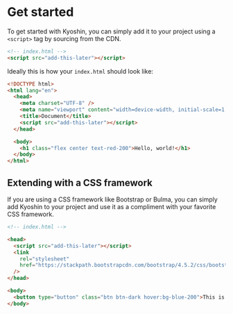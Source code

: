 # Get started

To get started with Kyoshin, you can simply add it to your project using a `<script>` tag by sourcing from the CDN.

```html
<!-- index.html -->
<script src="add-this-later"></script>
```

Ideally this is how your `index.html` should look like:

```html
<!DOCTYPE html>
<html lang="en">
  <head>
    <meta charset="UTF-8" />
    <meta name="viewport" content="width=device-width, initial-scale=1.0" />
    <title>Document</title>
    <script src="add-this-later"></script>
  </head>

  <body>
    <h1 class="flex center text-red-200">Hello, world!</h1>
  </body>
</html>
```

## Extending with a CSS framework

If you are using a CSS framework like Bootstrap or Bulma, you can simply add Kyoshin to your project and use it as a compliment with your favorite CSS framework.

```html
<!-- index.html -->

<head>
  <script src="add-this-later"></script>
  <link
    rel="stylesheet"
    href="https://stackpath.bootstrapcdn.com/bootstrap/4.5.2/css/bootstrap.min.css"
  />
</head>

<body>
  <button type="button" class="btn btn-dark hover:bg-blue-200">This is a button</button>
</body>
```
